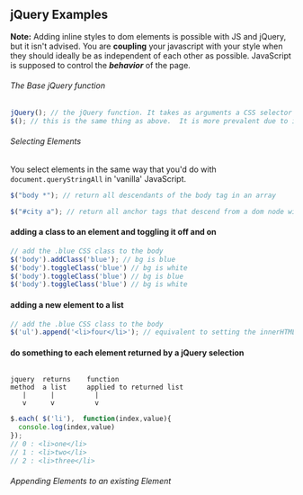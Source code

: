 ## jQuery Examples



**Note:** Adding inline styles to dom elements is possible with JS and jQuery, but it isn't advised.  You are **coupling** your javascript with your style when they should ideally be as independent of each other as possible. JavaScript is supposed to control the ***behavior*** of the page.

###### The Base jQuery function
````javascript
jQuery(); // the jQuery function. It takes as arguments a CSS selector string.
$(); // this is the same thing as above.  It is more prevalent due to it's brief, distinct syntax.
````

###### Selecting Elements

You select elements in the same way that you'd do with ````document.queryStringAll```` in 'vanilla' JavaScript.
````javascript
$("body *"); // return all descendants of the body tag in an array

$("#city a"); // return all anchor tags that descend from a dom node with the id 'city'
````


#### adding a class to an element and toggling it off and on
````javascript
// add the .blue CSS class to the body
$('body').addClass('blue'); // bg is blue
$('body').toggleClass('blue') // bg is white
$('body').toggleClass('blue') // bg is blue
$('body').toggleClass('blue') // bg is white

````
#### adding a new element to a list 
````javascript
// add the .blue CSS class to the body
$('ul').append('<li>four</li>'); // equivalent to setting the innerHTML to '<li>four</li>'

````

#### do something to each element returned by a jQuery selection
````

jquery  returns    function
method  a list     applied to returned list
   |      |          | 
   v      v          v
````
````javascript
$.each( $('li'),  function(index,value){
  console.log(index,value)
});
// 0 : <li>one</li>
// 1 : <li>two</li>
// 2 : <li>three</li>

````


###### Appending Elements to an existing Element
